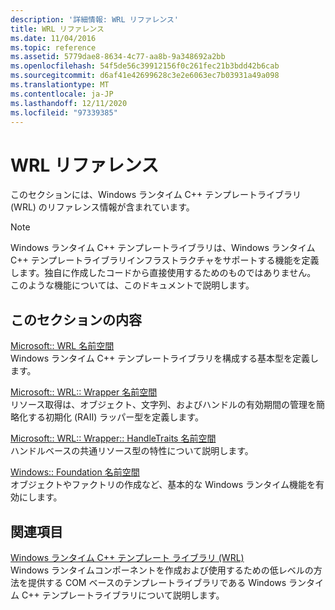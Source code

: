 ```yaml
---
description: '詳細情報: WRL リファレンス'
title: WRL リファレンス
ms.date: 11/04/2016
ms.topic: reference
ms.assetid: 5779dae8-8634-4c77-aa8b-9a348692a2bb
ms.openlocfilehash: 54f5de56c39912156f0c261fec21b3bdd42b6cab
ms.sourcegitcommit: d6af41e42699628c3e2e6063ec7b03931a49a098
ms.translationtype: MT
ms.contentlocale: ja-JP
ms.lasthandoff: 12/11/2020
ms.locfileid: "97339385"
---
```

# <a name="wrl-reference"></a>WRL リファレンス

このセクションには、Windows ランタイム C++ テンプレートライブラリ (WRL) のリファレンス情報が含まれています。

> [!NOTE]
> Windows ランタイム C++ テンプレートライブラリは、Windows ランタイム C++ テンプレートライブラリインフラストラクチャをサポートする機能を定義します。独自に作成したコードから直接使用するためのものではありません。 このような機能については、このドキュメントで説明します。

## <a name="in-this-section"></a>このセクションの内容

[Microsoft:: WRL 名前空間](microsoft-wrl-namespace.md)<br/>
Windows ランタイム C++ テンプレートライブラリを構成する基本型を定義します。

[Microsoft:: WRL:: Wrapper 名前空間](microsoft-wrl-wrappers-namespace.md)<br/>
リソース取得は、オブジェクト、文字列、およびハンドルの有効期間の管理を簡略化する初期化 (RAII) ラッパー型を定義します。

[Microsoft:: WRL:: Wrapper:: HandleTraits 名前空間](microsoft-wrl-wrappers-handletraits-namespace.md)<br/>
ハンドルベースの共通リソース型の特性について説明します。

[Windows:: Foundation 名前空間](windows-foundation-namespace.md)<br/>
オブジェクトやファクトリの作成など、基本的な Windows ランタイム機能を有効にします。

## <a name="related-sections"></a>関連項目

[Windows ランタイム C++ テンプレート ライブラリ (WRL)](windows-runtime-cpp-template-library-wrl.md)<br/>
Windows ランタイムコンポーネントを作成および使用するための低レベルの方法を提供する COM ベースのテンプレートライブラリである Windows ランタイム C++ テンプレートライブラリについて説明します。
